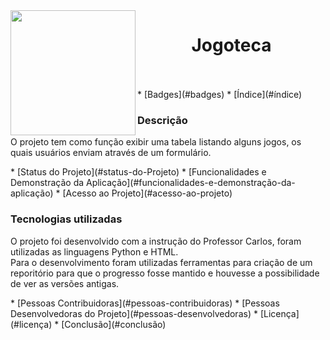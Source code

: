 <img align="left" width="200" height="200" src="https://user-images.githubusercontent.com/108819718/182240433-53826899-dbd7-4dfe-a81a-5a665941ef4f.jpg">
<h1 align="center"> Jogoteca </h1><br><br>
* [Badges](#badges)
* [Índice](#índice)
<h3> Descrição </h3>
<p> O projeto tem como função exibir uma tabela listando alguns jogos, os quais usuários enviam através de um formulário.</p>
* [Status do Projeto](#status-do-Projeto)
* [Funcionalidades e Demonstração da Aplicação](#funcionalidades-e-demonstração-da-aplicação)
* [Acesso ao Projeto](#acesso-ao-projeto)
<h3> Tecnologias utilizadas </h3>
<p> O projeto foi desenvolvido com a instrução do Professor Carlos, foram utilizadas as linguagens Python e HTML.<br>Para o desenvolvimento foram utilizadas ferramentas para criação de um reporitório para que o progresso fosse mantido e houvesse a possibilidade de ver as versões antigas.</p> 
* [Pessoas Contribuidoras](#pessoas-contribuidoras)
* [Pessoas Desenvolvedoras do Projeto](#pessoas-desenvolvedoras)
* [Licença](#licença)
* [Conclusão](#conclusão)
